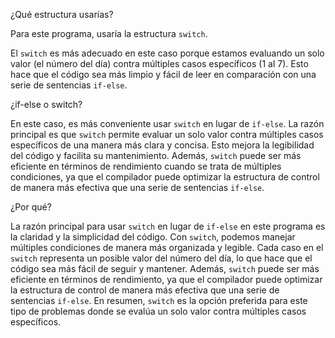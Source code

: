 ¿Qué estructura usarías? 

Para este programa, usaría la estructura `switch`. 

El `switch` es más adecuado en este caso porque estamos evaluando un solo valor (el número del día) contra múltiples casos específicos (1 al 7). Esto hace que el código sea más limpio y fácil de leer en comparación con una serie de sentencias `if-else`.

¿if-else o switch? 

En este caso, es más conveniente usar `switch` en lugar de `if-else`. La razón principal es que `switch` permite evaluar un solo valor contra múltiples casos específicos de una manera más clara y concisa. Esto mejora la legibilidad del código y facilita su mantenimiento. Además, `switch` puede ser más eficiente en términos de rendimiento cuando se trata de múltiples condiciones, ya que el compilador puede optimizar la estructura de control de manera más efectiva que una serie de sentencias `if-else`.


¿Por qué?

La razón principal para usar `switch` en lugar de `if-else` en este programa es la claridad y la simplicidad del código. Con `switch`, podemos manejar múltiples condiciones de manera más organizada y legible. Cada caso en el `switch` representa un posible valor del número del día, lo que hace que el código sea más fácil de seguir y mantener. Además, `switch` puede ser más eficiente en términos de rendimiento, ya que el compilador puede optimizar la estructura de control de manera más efectiva que una serie de sentencias `if-else`. En resumen, `switch` es la opción preferida para este tipo de problemas donde se evalúa un solo valor contra múltiples casos específicos.
